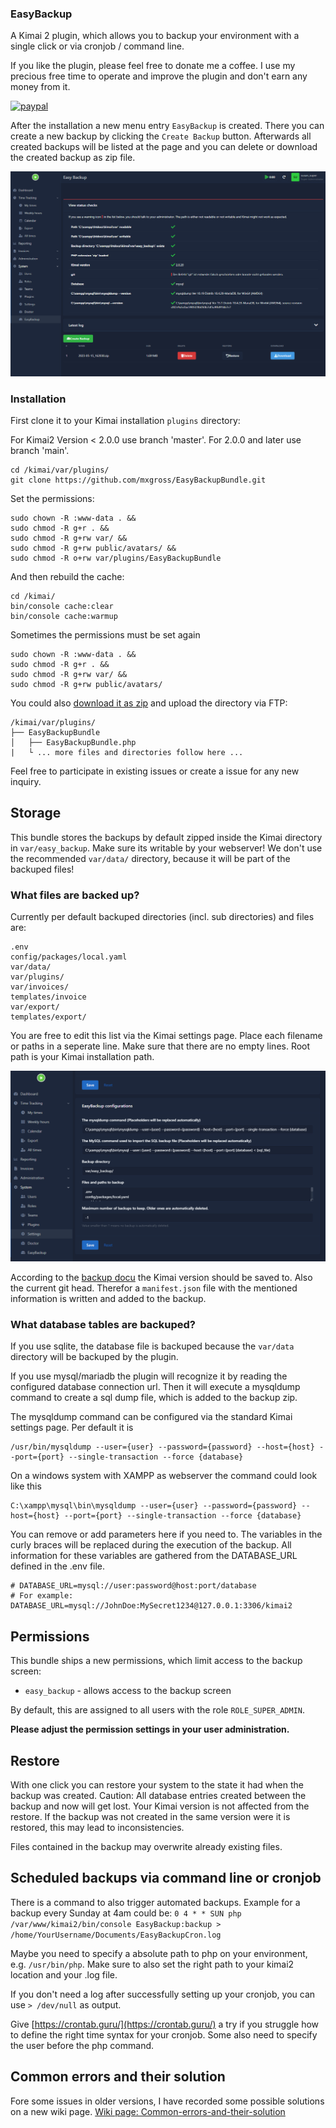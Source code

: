 ### EasyBackup

A Kimai 2 plugin, which allows you to backup your environment with a single click or via cronjob / command line.

If you like the plugin, please feel free to donate me a coffee. I use my precious free time to operate and improve the plugin and don't earn any money from it.

[![paypal](https://www.paypalobjects.com/en_US/i/btn/btn_donate_LG.gif)](https://www.paypal.com/donate?hosted_button_id=XQD3PMPANZNG4)

After the installation a new menu entry `EasyBackup` is created. There you can create a new backup
by clicking the `Create Backup` button. Afterwards all created backups will be listed at the page
and you can delete or download the created backup as zip file.

![Kimai2 Easy Backup Plugin Bundle](https://github.com/mxgross/EasyBackupBundle/blob/main/screenshot.jpg?raw=true)

### Installation

First clone it to your Kimai installation `plugins` directory:

For Kimai2 Version < 2.0.0 use branch 'master'.
For 2.0.0 and later use branch 'main'.

```
cd /kimai/var/plugins/
git clone https://github.com/mxgross/EasyBackupBundle.git
```
Set the permissions:
```
sudo chown -R :www-data . &&
sudo chmod -R g+r . &&
sudo chmod -R g+rw var/ &&
sudo chmod -R g+rw public/avatars/ &&
sudo chmod -R o+rw var/plugins/EasyBackupBundle
```

And then rebuild the cache:
```
cd /kimai/
bin/console cache:clear
bin/console cache:warmup
```
Sometimes the permissions must be set again

```
sudo chown -R :www-data . &&
sudo chmod -R g+r . &&
sudo chmod -R g+rw var/ &&
sudo chmod -R g+rw public/avatars/
```

You could also [download it as zip](https://github.com/mxgross/EasyBackupBundle/archive/main.zip) and upload the directory via FTP:

```
/kimai/var/plugins/
├── EasyBackupBundle
│   ├── EasyBackupBundle.php
|   └ ... more files and directories follow here ...
```

Feel free to participate in existing issues or create a issue for any new inquiry.

## Storage

This bundle stores the backups by default zipped inside the Kimai directory in `var/easy_backup`.
Make sure its writable by your webserver! We don't use the recommended 
`var/data/` directory, because it will be part of the backuped files!

### What files are backed up?

Currently per default backuped directories (incl. sub directories) and files are:

```
.env
config/packages/local.yaml
var/data/
var/plugins/
var/invoices/
templates/invoice
var/export/
templates/export/
```
You are free to edit this list via the Kimai settings page. Place each filename or paths in a seperate line. Make sure that there are no empty lines. Root path is your Kimai installation path.

![Update the paths to your needs](https://github.com/mxgross/EasyBackupBundle/blob/main/screenshot_files_and_paths_to_be_backed_up.jpg?raw=true)

According to the [backup docu](https://www.kimai.org/documentation/backups.html) the Kimai version should be saved to.
Also the current git head.
Therefor a `manifest.json` file with the mentioned information is written and added to the backup.

### What database tables are backuped?

If you use sqlite, the database file is backuped because the `var/data` directory will be backuped by the plugin.

If you use mysql/mariadb the plugin will recognize it by reading the configured database connection url.
Then it will execute a mysqldump command to create a sql dump file, which is added to the backup zip.

The mysqldump command can be configured via the standard Kimai settings page.
Per default it is
```
/usr/bin/mysqldump --user={user} --password={password} --host={host} --port={port} --single-transaction --force {database}
```

On a windows system with XAMPP as webserver the command could look like this
```
C:\xampp\mysql\bin\mysqldump --user={user} --password={password} --host={host} --port={port} --single-transaction --force {database}
```

You can remove or add parameters here if you need to. The variables in the curly braces will be replaced during the execution of the backup. All information for these variables are gathered from the DATABASE_URL defined in the .env file.
```
# DATABASE_URL=mysql://user:password@host:port/database
# For example:
DATABASE_URL=mysql://JohnDoe:MySecret1234@127.0.0.1:3306/kimai2
```

## Permissions

This bundle ships a new permissions, which limit access to the backup screen:

- `easy_backup` - allows access to the backup screen

By default, this are assigned to all users with the role `ROLE_SUPER_ADMIN`.

**Please adjust the permission settings in your user administration.** 

## Restore
With one click you can restore your system to the state it had when the backup was created.
Caution: All database entries created between the backup and now will get lost. Your Kimai version is not affected from the restore. If the backup was not created in the same version were it is restored, this may lead to inconsistencies.

Files contained in the backup may overwrite already existing files.

## Scheduled backups via command line or cronjob
There is a command to also trigger automated backups. 
Example for a backup every Sunday at 4am could be:
```0 4 * * SUN php /var/www/kimai2/bin/console EasyBackup:backup > /home/YourUsername/Documents/EasyBackupCron.log```

Maybe you need to specify a absolute path to php on your environment, e.g. `/usr/bin/php`.
Make sure to also set the right path to your kimai2 location and your .log file.

If you don't need a log after successfully setting up your cronjob, you can use `> /dev/null` as output.

Give [https://crontab.guru/](https://crontab.guru/) a try if you struggle how to define the right time syntax for your cronjob.
Some also need to specify the user before the php command.

## Common errors and their solution
Fore some issues in older versions, I have recorded some possible solutions on a new wiki page.
[Wiki page: Common-errors-and-their-solution](https://github.com/mxgross/EasyBackupBundle/wiki/Common-errors-and-their-solution)

